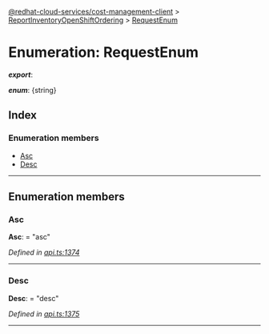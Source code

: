 [@redhat-cloud-services/cost-management-client](../README.md) > [ReportInventoryOpenShiftOrdering](../modules/reportinventoryopenshiftordering.md) > [RequestEnum](../enums/reportinventoryopenshiftordering.requestenum.md)

# Enumeration: RequestEnum

*__export__*: 

*__enum__*: {string}

## Index

### Enumeration members

* [Asc](reportinventoryopenshiftordering.requestenum.md#asc)
* [Desc](reportinventoryopenshiftordering.requestenum.md#desc)

---

## Enumeration members

<a id="asc"></a>

###  Asc

**Asc**:  = "asc"

*Defined in [api.ts:1374](https://github.com/RedHatInsights/javascript-clients/blob/master/packages/cost-management/api.ts#L1374)*

___
<a id="desc"></a>

###  Desc

**Desc**:  = "desc"

*Defined in [api.ts:1375](https://github.com/RedHatInsights/javascript-clients/blob/master/packages/cost-management/api.ts#L1375)*

___

